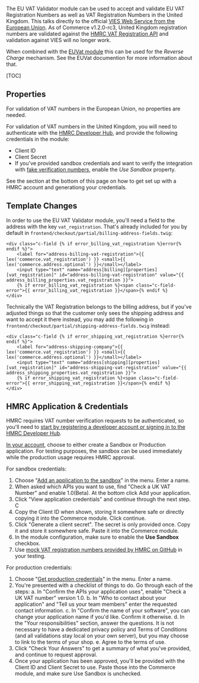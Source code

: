 The EU VAT Validator module can be used to accept and validate EU VAT Registration Numbers as well as VAT Registration Numbers in the United Kingdom. This talks directly to the official [VIES Web Service from the European Union](http://ec.europa.eu/taxation_customs/vies/). As of Commerce v1.2.0-rc3, United Kingdom registration numbers are validated against the [HMRC VAT Registration API](https://developer.service.hmrc.gov.uk/api-documentation/docs/api/service/vat-registered-companies-api/1.0) and validation against VIES will no longer work.

When combined with the [EUVat module](../Taxes/EUVat) this can be used for the _Reverse Charge_ mechanism. See the EUVat documention for more information about that. 

[TOC]

## Properties

For validation of VAT numbers in the European Union, no properties are needed. 

For validation of VAT numbers in the United Kingdom, you will need to authenticate with the [HMRC Developer Hub](https://developer.service.hmrc.gov.uk/api-documentation), and provide the following credentials in the module:

- Client ID
- Client Secret
- If you've provided sandbox credentials and want to verify the integration with [fake verification numbers](https://github.com/hmrc/vat-registered-companies-api/tree/master/public/api/conf/1.0/test-data), enable the _Use Sandbox_ property. 

See the section at the bottom of this page on how to get set up with a HMRC account and generationg your credentials.

## Template Changes

In order to use the EU VAT Validator module, you'll need a field to the address with the key `vat_registration`. That's already included for you by default in `frontend/checkout/partial/billing-address-fields.twig`:

````
<div class="c-field {% if error_billing_vat_registration %}error{% endif %}">
    <label for="address-billing-vat-registration">{{ lex('commerce.vat_registration') }} <small>{{ lex('commerce.address.optional') }}</small></label>
    <input type="text" name="address[billing][properties][vat_registration]" id="address-billing-vat-registration" value="{{ address_billing_properties.vat_registration }}">
    {% if error_billing_vat_registration %}<span class="c-field-error">{{ error_billing_vat_registration }}</span>{% endif %}
</div>
````

Technically the VAT Registration belongs to the billing address, but if you've adjusted things so that the customer only sees the shipping address and want to accept it there instead, you may add the following in `frontend/checkout/partial/shipping-address-fields.twig` instead:

````
<div class="c-field {% if error_shipping_vat_registration %}error{% endif %}">
    <label for="address-shipping-company">{{ lex('commerce.vat_registration') }} <small>{{ lex('commerce.address.optional') }}</small></label>
    <input type="text" name="address[shipping][properties][vat_registration]" id="address-shipping-vat-registration" value="{{ address_shipping_properties.vat_registration }}">
    {% if error_shipping_vat_registration %}<span class="c-field-error">{{ error_shipping_vat_registration }}</span>{% endif %}
</div>
````

## HMRC Application & Credentials

HMRC requires VAT number verification requests to be authenticated, so you'll need to [start by registering a developer account or signing in to the HMRC Developer Hub](https://developer.service.hmrc.gov.uk/api-documentation).

[In your account](https://developer.service.hmrc.gov.uk/developer/applications), choose to either create a Sandbox or Production application. For testing purposes, the sandbox can be used immediately while the production usage requires HMRC approval. 

For sandbox credentials:

1. Choose "[Add an application to the sandbox](https://developer.service.hmrc.gov.uk/developer/applications/add/sandbox)" in the menu. Enter a name.
2. When asked which APIs you want to use, find "Check a UK VAT Number" and enable 1.0(Beta). At the bottom click Add your application.
3. Click "View application credentials" and continue through the next step. C
4. Copy the Client ID when shown, storing it somewhere safe or directly copying it into the Commerce module. Click continue.
5. Click "Generate a client secret". The secret is only provided once. Copy it and store it somewhere safe. Paste it into the Commerce module.
6. In the module configuration, make sure to enable the **Use Sandbox** checkbox. 
7. Use [mock VAT registration numbers provided by HMRC on GitHub](https://github.com/hmrc/vat-registered-companies-api/blob/master/public/api/conf/1.0/test-data/vrn.csv) in your testing.

For production credentials:

1. Choose "[Get production credentials](https://developer.service.hmrc.gov.uk/developer/applications/add/production)" in the menu. Enter a name.
2. You're presented with a checklist of things to do. Go through each of the steps:
    a. In "Confirm the APIs your application uses", enable "Check a UK VAT number" version 1.0. 
    b. In "Who to contact about your application" and "Tell us your team members" enter the requested contact information.
    c. In "Confirm the name of your software", you can change your application name if you'd like. Confirm it otherwise.
    d. In the "Your responsibilities" section, answer the questions. It is not necessary to have a dedicated privacy policy and Terms of Conditions (and all validations stay local on your own server), but you may choose to link to the terms of your shop.
    e. Agree to the terms of use.
3. Click "Check Your Answers" to get a summary of what you've provided, and continue to request approval. 
4. Once your application has been approved, you'll be provided with the Client ID and Client Secret to use. Paste those into the Commerce module, and make sure Use Sandbox is unchecked.
